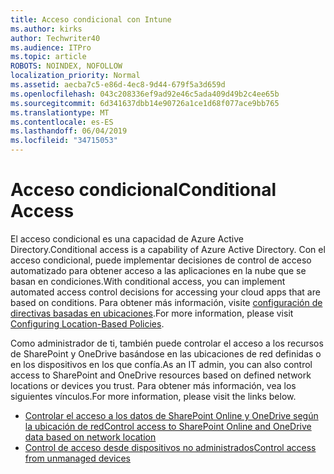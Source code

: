 ```yaml
---
title: Acceso condicional con Intune
ms.author: kirks
author: Techwriter40
ms.audience: ITPro
ms.topic: article
ROBOTS: NOINDEX, NOFOLLOW
localization_priority: Normal
ms.assetid: aecba7c5-e86d-4ec8-9d44-679f5a3d659d
ms.openlocfilehash: 043c208336ef9ad92e46c5ada409d49b2c4ee65b
ms.sourcegitcommit: 6d341637dbb14e90726a1ce1d68f077ace9bb765
ms.translationtype: MT
ms.contentlocale: es-ES
ms.lasthandoff: 06/04/2019
ms.locfileid: "34715053"
---
```

# <a name="conditional-access"></a><span data-ttu-id="66015-102">Acceso condicional</span><span class="sxs-lookup"><span data-stu-id="66015-102">Conditional Access</span></span>

<p><span data-ttu-id="66015-103">El acceso condicional es una capacidad de Azure Active Directory.</span><span class="sxs-lookup"><span data-stu-id="66015-103">Conditional access is a capability of Azure Active Directory.</span></span> <span data-ttu-id="66015-104">Con el acceso condicional, puede implementar decisiones de control de acceso automatizado para obtener acceso a las aplicaciones en la nube que se basan en condiciones.</span><span class="sxs-lookup"><span data-stu-id="66015-104">With conditional access, you can implement automated access control decisions for accessing your cloud apps that are based on conditions.</span></span> <span data-ttu-id="66015-105">Para obtener más información, visite <a href="https://docs.microsoft.com/en-us/azure/active-directory/conditional-access/overview">configuración de directivas basadas en ubicaciones</a>.</span><span class="sxs-lookup"><span data-stu-id="66015-105">For more information, please visit <a href="https://docs.microsoft.com/en-us/azure/active-directory/conditional-access/overview">Configuring Location-Based Policies</a>.</span></span></p> <p><span data-ttu-id="66015-106">Como administrador de ti, también puede controlar el acceso a los recursos de SharePoint y OneDrive basándose en las ubicaciones de red definidas o en los dispositivos en los que confía.</span><span class="sxs-lookup"><span data-stu-id="66015-106">As an IT admin, you can also control access to SharePoint and OneDrive resources based on defined network locations or devices you trust.</span></span> <span data-ttu-id="66015-107">Para obtener más información, vea los siguientes vínculos.</span><span class="sxs-lookup"><span data-stu-id="66015-107">For more information, please visit the links below.</span></span></p> <ul> <li><span data-ttu-id="66015-108"><a href="https://docs.microsoft.com/en-us/sharepoint/control-access-based-on-network-location">Controlar el acceso a los datos de SharePoint Online y OneDrive según la ubicación de red</a></span><span class="sxs-lookup"><span data-stu-id="66015-108"><a href="https://docs.microsoft.com/en-us/sharepoint/control-access-based-on-network-location">Control access to SharePoint Online and OneDrive data based on network location</a></span></span></li> <li><span data-ttu-id="66015-109"><a href="https://docs.microsoft.com/en-us/sharepoint/control-access-from-unmanaged-devices">Control de acceso desde dispositivos no administrados</a></span><span class="sxs-lookup"><span data-stu-id="66015-109"><a href="https://docs.microsoft.com/en-us/sharepoint/control-access-from-unmanaged-devices">Control access from unmanaged devices</a></span></span></li> </ul>

